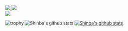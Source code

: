 
<a href="https://www.instagram.com/shin.b_a/" target="_blank"><img src="https://img.shields.io/badge/instagram-E4405F?style=flat-square&logo=[instagram]&logoColor=white"/>
</a>
<a href="https://www.facebook.com/wogur6767/" target="_blank"><img src="https://img.shields.io/badge/facebook-1877F2?style=flat-square&logo=[facebook]&logoColor=white"/></a>
<br/>
<a href="https://www.instagram.com/shin.b_a/" target="_blank"><img src="https://img.shields.io/badge/instagram-1877F2?style=for-the-badge&logo=appveyor&logoColor=white"/></a>

![trophy](https://github-profile-trophy.vercel.app/?username=Shin-723)
![Shinba's github stats](https://github-readme-stats.vercel.app/api?username=Shin-723&theme=tokyonight&show_icons=true)
[![Shinba's github stats](https://github-readme-stats.vercel.app/api/top-langs/?username=Shin-723&show_icons=true&hide_border=true&title_color=004386&icon_color=004386&layout=compact)](https://github.com/Shin-723)
